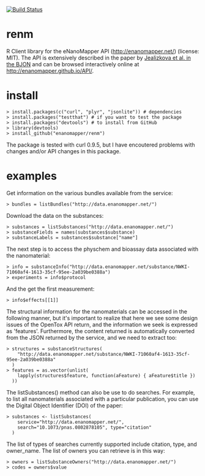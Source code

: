 [![Build Status](https://travis-ci.org/enanomapper/renm.svg?branch=master)](https://travis-ci.org/enanomapper/renm)

# renm

R Client library for the eNanoMapper API (http://enanomapper.net/) (license: MIT).
The API is extensively described in the paper by
[Jealizkova et al. in the BJON](http://dx.doi.org/10.3762/bjnano.6.165) and can
be browsed interactively online at http://enanomapper.github.io/API/.

# install

    > install.packages(c("curl", "plyr", "jsonlite")) # dependencies
    > install.packages("testthat") # if you want to test the package
    > install.packages("devtools") # to install from GitHub
    > library(devtools)
    > install_github("enanomapper/renm")

The package is tested with curl 0.9.5, but I have encoutered problems with
changes and/or API changes in this package.

# examples

Get information on the various bundles available from the service:

    > bundles = listBundles("http://data.enanomapper.net/")

Download the data on the substances:

    > substances = listSubstances("http://data.enanomapper.net/")
    > substanceFields = names(substances$substance)
    > substanceLabels = substances$substance["name"]

The next step is to access the physchem and bioassay data associated with the
nanomaterial:

    > info = substanceInfo("http://data.enanomapper.net/substance/NWKI-71060af4-1613-35cf-95ee-2a039be0388a")
    > experiments = info$protocol

And the get the first measurement:

    > info$effects[[1]]

The structural information for the nanomaterials can be accessed in the
following manner, but it's important to realize that here we see some design
issues of the OpenTox API return, and the information we seek is expressed
as 'features'. Furthermore, the content returned is automatically converted
from the JSON returned by the service, and we need to extract too:

    > structures = substanceStructures(
        "http://data.enanomapper.net/substance/NWKI-71060af4-1613-35cf-95ee-2a039be0388a"
      )
    > features = as.vector(unlist(
        lapply(structures$feature, function(aFeature) { aFeature$title })
      ))

The listSubstances() method can also be use to do searches. For example, to list
all nanomaterials associated with a particular publication, you can use the
Digital Object Identifier (DOI) of the paper:

    > substances <- listSubstances(
        service="http://data.enanomapper.net/",
        search="10.1073/pnas.0802878105", type="citation"
      )

The list of types of searches currently supported include citation, type, and
owner_name. The list of owners you can retrieve is in this way:

    > owners = listSubstanceOwners("http://data.enanomapper.net/")
    > codes = owners$value

